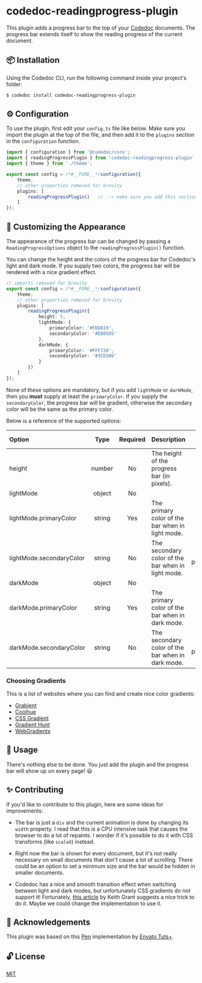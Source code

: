 # codedoc-readingprogress-plugin
This plugin adds a progress bar to the top of your [Codedoc](https://codedoc.cc) documents. The progress bar extends itself to show the reading progress of the current document.

## :package: Installation
Using the Codedoc CLI, run the following command inside your project's folder:

```bash
$ codedoc install codedoc-readingprogress-plugin
```

## :gear: Configuration
To use the plugin, first edit your `config.ts` file like below. Make sure you import the plugin at the top of the file, and then add it to the `plugins` section in the `configuration` function.

```ts
import { configuration } from '@codedoc/core';
import { readingProgressPlugin } from 'codedoc-readingprogress-plugin' // --> import the plugin
import { theme } from './theme';

export const config = /*#__PURE__*/configuration({
    theme,
    // other properties removed for brevity
    plugins: [
        readingProgressPlugin()   // --> make sure you add this section
    ]
});
```

## :art: Customizing the Appearance
The appearance of the progress bar can be changed by passing a `ReadingProgressOptions` object to the `readingProgressPlugin()` function.

You can change the height and the colors of the progress bar for Codedoc's light and dark mode. If you supply two colors, the progress bar will be rendered with a nice gradient effect.

```ts
// imports removed for brevity
export const config = /*#__PURE__*/configuration({
    theme,
    // other properties removed for brevity
    plugins: [
        readingProgressPlugin({
            height: 5,
            lightMode: {
                primaryColor: '#FDD819',
                secondaryColor: '#E80505'
            },
            darkMode: {
                primaryColor: '#FFF720',
                secondaryColor: '#3CD500'
            }
        })
    ]
});
```

None of these options are mandatory, but if you add `lightMode` or `darkMode`, then you __must__ supply at least the `primaryColor`. If you supply the `secondaryColor`, the progress bar will be gradient, otherwise the secondary color will be the same as the primary color.

Below is a reference of the supported options:

| Option                   |  Type  | Required | Description                                        |  Default Value |
|:-------------------------|:------:|:--------:|:---------------------------------------------------|:--------------:|
| height                   | number |    No    | The height of the progress bar (in pixels).        |        3       |
| lightMode                | object |    No    |                                                    |                |
| lightMode.primaryColor   | string |    Yes   | The primary color of the bar when in light mode.   |     #1eb2a6    |
| lightMode.secondaryColor | string |    No    | The secondary color of the bar when in light mode. | = primaryColor |
| darkMode                 | object |    No    |                                                    |                |
| darkMode.primaryColor    | string |    Yes   | The primary color of the bar when in dark mode.    |     #1eb2a6    |
| darkMode.secondaryColor  | string |    No    | The secondary color of the bar when in dark mode.  | = primaryColor |

### Choosing Gradients
This is a list of websites where you can find and create nice color gradients:
- [Grabient](https://www.grabient.com/)
- [Coolhue](https://webkul.github.io/coolhue/)
- [CSS Gradient](https://cssgradient.io/)
- [Gradient Hunt](https://gradienthunt.com/)
- [WebGradients](https://webgradients.com/)

## :book: Usage
There's nothing else to be done. You just add the plugin and the progress bar will show up on every page! :smiley:

## :sparkles: Contributing
If you'd like to contribute to this plugin, here are some ideas for improvements:

- The bar is just a `div` and the current animation is done by changing its `width` property. I read that this is a CPU intensive task that causes the browser to do a lot of repaints. I wonder if it's possible to do it with CSS transforms (like `scaleX`) instead.

- Right now the bar is shown for every document, but it's not really necessary on small documents that don't cause a lot of scrolling. There could be an option to set a minimum size and the bar would be hidden in smaller documents.

- Codedoc has a nice and smooth transition effect when switching between light and dark modes, but unfortunately CSS gradients do not support it! Fortunately, [this article](https://keithjgrant.com/posts/2017/07/transitioning-gradients) by Keith Grant suggests a nice trick to do it. Maybe we could change the implementation to use it.

## :tada: Acknowledgements
This plugin was based on this [Pen](https://codepen.io/tutsplus/pen/QWGJxPo) implementation by [Envato Tuts+](https://tutsplus.com).

## :unlock: License
[MIT](https://choosealicense.com/licenses/mit/)